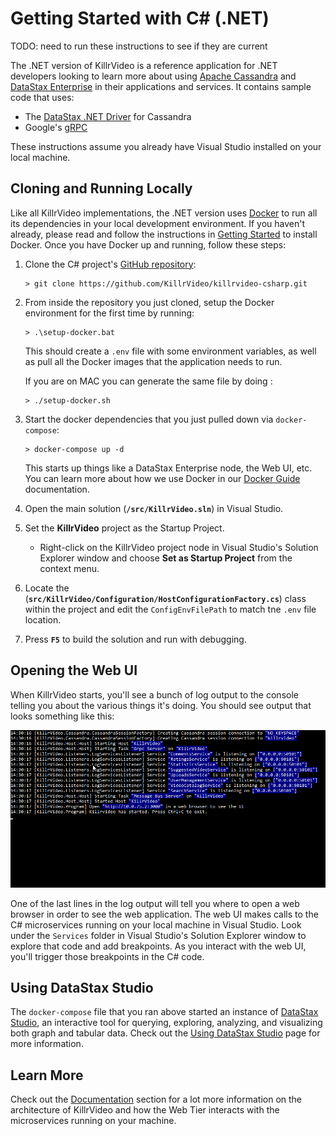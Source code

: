 # Getting Started with C\# (.NET)

TODO: need to run these instructions to see if they are current

The .NET version of KillrVideo is a reference application for .NET developers looking to
learn more about using [Apache Cassandra][cassandra] and [DataStax Enterprise][dse] in their
applications and services. It contains sample code that uses:

- The [DataStax .NET Driver][driver] for Cassandra
- Google's [gRPC][grpc]

These instructions assume you already have Visual Studio installed on your local machine.

## Cloning and Running Locally

Like all KillrVideo implementations, the .NET version uses [Docker][docker] to run all its
dependencies in your local development environment. If you haven't already, please read and
follow the instructions in [Getting Started][getting-started] to install Docker. Once you
have Docker up and running, follow these steps:

1. Clone the C\# project's [GitHub repository][repo]:
    ```
    > git clone https://github.com/KillrVideo/killrvideo-csharp.git
    ```
1. From inside the repository you just cloned, setup the Docker environment for the first
time by running:
    ```
    > .\setup-docker.bat
    ```
    This should create a `.env` file with some environment variables, as well as pull all the
    Docker images that the application needs to run.

    If you are on MAC you can generate the same file by doing :
    ```
    > ./setup-docker.sh
    ```

1. Start the docker dependencies that you just pulled down via `docker-compose`:
    ```
    > docker-compose up -d
    ```
    This starts up things like a DataStax Enterprise node, the Web UI, etc. You can learn
    more about how we use Docker in our [Docker Guide][docker-guide] documentation.

1. Open the main solution (**`/src/KillrVideo.sln`**) in Visual Studio.
1. Set the **KillrVideo** project as the Startup Project.
   * Right-click on the KillrVideo project node in Visual Studio's Solution Explorer window 
     and choose **Set as Startup Project** from the context menu.
1. Locate the (**`src/KillrVideo/Configuration/HostConfigurationFactory.cs`**) class within the project and edit the `ConfigEnvFilePath` to match tne `.env` file location.
1. Press **`F5`** to build the solution and run with debugging.

## Opening the Web UI

When KillrVideo starts, you'll see a bunch of log output to the console telling you about the
various things it's doing. You should see output that looks something like this:

![Console Startup Output](/assets/images/csharp-startup.png)

One of the last lines in the log output will tell you where to open a web browser in order to
see the web application. The web UI makes calls to the C\# microservices running on your
local machine in Visual Studio. Look under the `Services` folder in Visual Studio's Solution
Explorer window to explore that code and add breakpoints. As you interact with the web UI,
you'll trigger those breakpoints in the C\# code.

## Using DataStax Studio

The `docker-compose` file that you ran above started an instance of [DataStax Studio][studio], 
an interactive tool for querying, exploring, analyzing, and visualizing both graph and tabular data. 
Check out the [Using DataStax Studio][using-studio] page for more information.

## Learn More

Check out the [Documentation][docs] section for a lot more information on the architecture of
KillrVideo and how the Web Tier interacts with the microservices running on your machine.


[cassandra]: http://cassandra.apache.org/
[dse]: http://www.datastax.com/products/datastax-enterprise
[driver]: https://github.com/datastax/csharp-driver
[grpc]: http://www.grpc.io/
[docker]: https://www.docker.com/
[getting-started]: /getting-started/
[repo]: https://github.com/KillrVideo/killrvideo-csharp
[docker-guide]: /docs/guides/docker/
[docs]: /docs/
[studio]: https://www.datastax.com/products/datastax-studio-and-development-tools
[using-studio]: /docs/guides/datastax-studio/